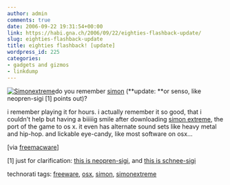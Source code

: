 ```yaml
---
author: admin
comments: true
date: 2006-09-22 19:31:54+00:00
link: https://habi.gna.ch/2006/09/22/eighties-flashback-update/
slug: eighties-flashback-update
title: eighties flashback! [update]
wordpress_id: 225
categories:
- gadgets and gizmos
- linkdump
---
```



[![Simonextreme](https://habi.gna.ch/blog/images/simonextreme-tm.jpg)](https://habi.gna.ch/blog/images/simonextreme.jpg)do you remember [simon](http://en.wikipedia.org/wiki/Simon_(game)) (**update: **or senso, like neopren-sigi [1] points out)?
  
i remember playing it for hours. i actually remember it so good, that i couldn't help but having a biiiiig smile after downloading [simon extreme](http://lumacode.com/simon/), the port of the game to os x. it even has alternate sound sets like heavy metal and hip-hop. and lickable eye-candy, like most software on osx...



[via [freemacware](http://www.freemacware.com/simon-extreme/)]



[1] just for clarification: [this is neopren-sigi](http://skooba.com/), and [this is schnee-sigi](http://sigi.freeflux.net/)





technorati tags: [freeware](http://www.technorati.com/tag/freeware), [osx](http://www.technorati.com/tag/osx), [simon](http://www.technorati.com/tag/simon), [simonextreme](http://www.technorati.com/tag/simonextreme)
